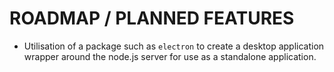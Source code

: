 # ROADMAP / PLANNED FEATURES

- Utilisation of a package such as `electron` to create a desktop application wrapper around the node.js server for use as a standalone application.
